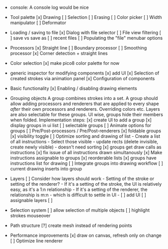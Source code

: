 - console: A console log would be nice
- Tool palette
    [x] Drawing
    [ ] Selection
    [ ] Erasing
    [ ] Color picker
    [ ] Width manipulator
    [ ] Deformator
- Loading / saving to file
    [x] Dialog with file selector
    [ ] File view filtering
    [ ] save vs save as
    [ ] recent files
    [ ] Populating the "file" menubar options
- Processors
    [x] Straight line
    [ ] Boundary processor
    [ ] Smoothing processor
    [x] Corner detection + straight lines
- Color selection
    [x] make pico8 color palette for now
- generic inspector for modifying components
    [x] add UI
    [x] Selection of created strokes via animation panel
    [x] Configuration of components
- Basic functionality
    [x] Enabling / disabling drawing elements

- Grouping objects
    A group combines strokes into a set. A group should allow adding processors and renderers that are applied to every shape _after_ their own processors and renderers. Overriding colors etc. Layers are also selectable for these groups. UI wise, groups hide their members when folded.
    Implementation steps:
    [x] create UI to add a group
    [x] display groups in ui list
    [ ] selectable groups
        [ ] Animate options for groups
        [ ] Pre/Post-processors / Pre/Post-renderers
    [x] foldable groups
    [x] visibility toggle
    [ ] Optimize sorting and drawing of list
        - Create a list of all instructions
        - Select those visible
        - update rects (delete invisible, create newly visible)
        - doesn't need sorting
    [x] groups get draw calls as instructions
        [x] fix issue of all instructions drawn simultanously
    [x] Make instructions assignable to groups
        [x] reorderable lists
    [x] groups have instructions list for drawing
    [ ] Integrate groups into drawing workflow
        [ ] current drawing inserts into group
- Layers
    [ ] Consider how layers should work
        - Setting of the stroke or setting of the renderer?
        - If it's a setting of the stroke, the UI is relatively easy, as it's a 1:n relationship
        - If it's a setting of the renderer, the relationship is m:n - which is difficult to settle in UI
        - 
    [ ] add UI
    [ ] assignable layers
    [ ]
- Selection system
    [ ] allow selection of multiple objects
    [ ] highlight strokes mouseover
- Path structure
    [?] create mesh instead of rendering points
- Performance improvements
    [x] draw on canvas, refresh only on change
    [ ] Optimize line renderer